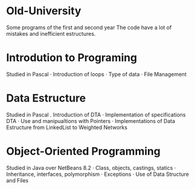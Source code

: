 # Old-University
Some programs of the first and second year 
The code have a lot of mistakes and inefficient estructures.

# Introdution to Programing #
Studied in Pascal
· Introduction of loops
· Type of data 
· File Management

# Data Estructure #
Studied in Pascal
. Introduction of DTA
· Implementation of specifications DTA
· Use and manipualtions with Pointers
· Implementations of Data Estructure from LinkedList to Weighted Networks

# Object-Oriented Programming #
Studied in Java over NetBeans 8.2
· Class, objects, castings, statics
· Inheritance, interfaces, polymorphism
· Exceptions
· Use of Data Structure and Files
